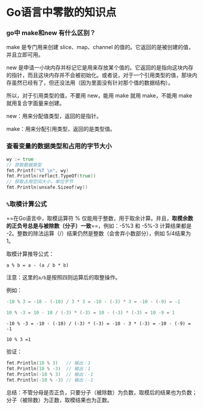 # Go语言中零散的知识点

### go中 make和new 有什么区别？

make 是专门用来创建 slice、map、channel 的值的。它返回的是被创建的值，并且立即可用。

new 是申请一小块内存并标记它是用来存放某个值的。它返回的是指向这块内存的指针，而且这块内存并不会被初始化。或者说，对于一个引用类型的值，那块内存虽然已经有了，但还没法用（因为里面没有针对那个值的数据结构）。

所以，对于引用类型的值，不要用 new，能用 make 就用 make，不能用 make 就用复合字面量来创建。

new：用来分配值类型，返回的是指针。

make：用来分配引用类型，返回的是类型值。



### 查看变量的数据类型和占用的字节大小

```go
wy := true
// 获取数据类型
fmt.Printf("%T \n", wy)
fmt.Println(reflect.TypeOf(true))
// 获取占用空间大小，单位字节
fmt.Println(unsafe.Sizeof(wy))
```



### `%`取模计算公式

==在Go语言中，取模运算符 % 仅能用于整数，用于取余计算。并且，**取模余数的正负号总是与被除数（分子）一致**==，例如：-5%3 和 -5%-3 计算结果都是 -2。整数的除法运算（/）结果仍然是整数（会舍弃小数部分），例如 5/4结果为1。

取模计算推导公式：

```
a % b = a - (a / b * b)
```

注意：这里的`a/b`是按照四则运算后的取整操作。

例如：

```go
-10 % 3 = -10 - (-10) / 3 * 3 = -10 - (-3) * 3 = -10 - (-9) = -1
```

```go
10 % -3 = 10 - 10 / (-3) * (-3) = 10 - (-3) * (-3) = 10 -9 = 1
```

```
-10 % -3 = -10 - (-10) / (-3) * (-3) = -10 - 3 * (-3) = -10 - (-9) = -1
```

```
10 % 3 =1
```

验证：

```go
fmt.Println(10 % 3)   // 输出：1
fmt.Println(10 % -3)  // 输出：1
fmt.Println(-10 % 3)  // 输出：-1
fmt.Println(-10 % -3) // 输出：-1
```

总结：不管分母是否正负，只要分子（被除数）为负数，取模后的结果也为负数；分子（被除数）为正数，取模结果也为正数。

